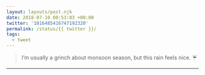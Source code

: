 ```yaml
---
layout: layouts/post.njk
date: 2018-07-10 00:53:03 +00:00
twitter: '1016485416747192320'
permalink: /status/{{ twitter }}/
tags: 
  - tweet
---
```


> I’m usually a grinch about monsoon season, but this rain feels nice. ☔️

---

